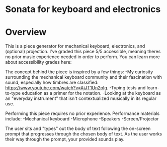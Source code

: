 # Sonata for keyboard and electronics

# Overview
This is a piece generator for mechanical keyboard, electronics, and (optional) projection. I've graded this piece 5/5 accessible, meaning theres no prior music experience
needed in order to perform. You can learn more about accessibility grades here: 

The concept behind the piece is inspired by a few things:
-My curiosity surrounding the mechanical keyboard community and their fascination with sound, especially how timbres are classified: https://www.youtube.com/watch?v=AjJT1Un2pIg.
-Typing tests and learn-to-type education as a primer for the notation.
-Looking at the keyboard as an "everyday instrument" that isn't contextualized musically in its regular use.

Performing this piece requires no prior experience.
Performance materials include:
-Mechanical keyboard
-Microphone
-Speakers
-Screen/Projector

The user sits and "types" out the body of text following the on-screen prompt that progresses through the chosen body of text. As the user works their way through the prompt, your
provided sounds play.